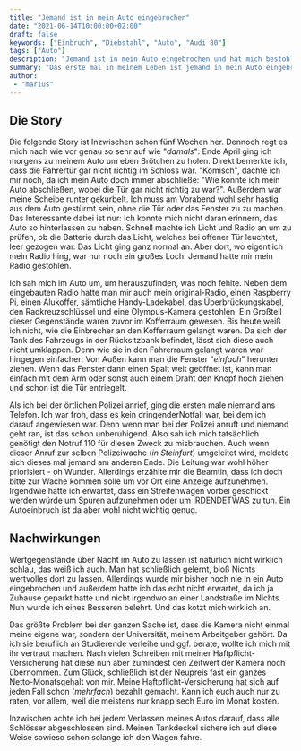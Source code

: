 ```yaml
---
title: "Jemand ist in mein Auto eingebrochen"
date: "2021-06-14T10:00:00+02:00"
draft: false
keywords: ["Einbruch", "Diebstahl", "Auto", "Audi 80"]
tags: ["Auto"]
description: "Jemand ist in mein Auto eingebrochen und hat mich bestohlen. Sogar das 10 Euro Radio von Ebay wurde ausgebaut."
summary: "Das erste mal in meinem Leben ist jemand in mein Auto eingebrochen, während es Zuhause stand. Die Einbrecher haben wirklich alles mit genommen, was nicht niet und nagelfest ist."
author:
 - "marius"
---
```


Die Story
---------
Die folgende Story ist Inzwischen schon fünf Wochen her. Dennoch regt es mich nach wie vor genau so sehr auf wie "_damals_": Ende April ging ich morgens zu meinem Auto um eben Brötchen zu holen. Direkt bemerkte ich, dass die Fahrertür gar nicht richtig im Schloss war. "Komisch", dachte ich mir noch, da ich mein Auto doch immer abschließe: "Wie konnte ich mein Auto abschließen, wobei die Tür gar nicht richtig zu war?". Außerdem war meine Scheibe runter gekurbelt. Ich muss am Vorabend wohl sehr hastig aus dem Auto gestürmt sein, ohne die Tür oder das Fenster zu zu machen. Das Interessante dabei ist nur: Ich konnte mich nicht daran erinnern, das Auto so hinterlassen zu haben. Schnell machte ich Licht und Radio an um zu prüfen, ob die Batterie durch das Licht, welches bei offener Tür leuchtet, leer gezogen war. Das Licht ging ganz normal an. Aber dort, wo eigentlich mein Radio hing, war nur noch ein großes Loch. Jemand hatte mir mein Radio gestohlen.

Ich sah mich im Auto um, um herauszufinden, was noch fehlte. Neben dem eingebauten Radio hatte man mir auch mein original-Radio, einen Raspberry Pi, einen Alukoffer, sämtliche Handy-Ladekabel, das Überbrückungskabel, den Radkreuzschlüssel und eine Olympus-Kamera gestohlen. Ein Großteil dieser Gegenstände waren zuvor im Kofferraum gewesen. Bis heute weiß ich nicht, wie die Einbrecher an den Kofferraum gelangt waren. Da sich der Tank des Fahrzeugs in der Rücksitzbank befindet, lässt sich diese auch nicht umklappen. Denn wie sie in den Fahrerraum gelangt waren war hingegen einfacher: Von Außen kann man die Fenster "_einfach_" herunter ziehen. Wenn das Fenster dann einen Spalt weit geöffnet ist, kann man einfach mit dem Arm oder sonst auch einem Draht den Knopf hoch ziehen und schon ist die Tür entriegelt.

Als ich bei der örtlichen Polizei anrief, ging die ersten male niemand ans Telefon. Ich war froh, dass es kein dringenderNotfall war, bei dem ich darauf angewiesen war. Denn wenn man bei der Polizei anruft und niemand geht ran, ist das schon unberuhigend. Also sah ich mich tatsächlich genötigt den Notruf 110 für diesen Zweck zu misbrauchen. Auch wenn dieser Anruf zur selben Polizeiwache (_in Steinfurt_) umgeleitet wird, meldete sich dieses mal jemand am anderen Ende. Die Leitung war wohl höher priorisiert - oh Wunder. Allerdings erzählte mir die Beamtin, dass ich doch bitte zur Wache kommen solle um vor Ort eine Anzeige aufzunehmen. Irgendwie hatte ich erwartet, dass ein Streifenwagen vorbei geschickt werden würde um Spuren aufzunehmen oder um IRDENDETWAS zu tun. Ein Autoeinbruch ist da aber wohl nicht wichtig genug.

Nachwirkungen
-------------
Wertgegenstände über Nacht im Auto zu lassen ist natürlich nicht wirklich schlau, das weiß ich auch. Man hat schließlich gelernt, bloß Nichts wertvolles dort zu lassen. Allerdings wurde mir bisher noch nie in ein Auto eingebrochen und außerdem hatte ich das echt nicht erwartet, da ich ja Zuhause geparkt hatte und nicht irgendwo an einer Landstraße im Nichts. Nun wurde ich eines Besseren belehrt. Und das kotzt mich wirklich an.

Das größte Problem bei der ganzen Sache ist, dass die Kamera nicht einmal meine eigene war, sondern der Universität, meinem Arbeitgeber gehört. Da ich sie beruflich an Studierende verleihe und ggf. berate, wollte ich mich mit ihr vertraut machen. Nach vielen Schreiben mit meiner Haftpflicht-Versicherung hat diese nun aber zumindest den Zeitwert der Kamera noch übernommen. Zum Glück, schließlich ist der Neupreis fast ein ganzes Netto-Monatsgehalt von mir. Meine Haftpflicht-Versicherung hat sich auf jeden Fall schon (_mehrfach_) bezahlt gemacht. Kann ich euch auch nur zu raten, vor allem, weil die meistens nur knapp sech Euro im Monat kosten.

Inzwischen achte ich bei jedem Verlassen meines Autos darauf, dass alle Schlösser abgeschlossen sind. Meinen Tankdeckel sichere ich auf diese Weise sowieso schon solange ich den Wagen fahre.
